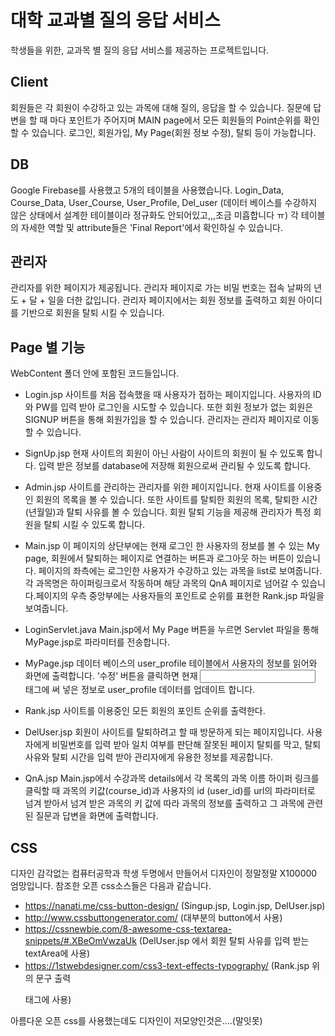 # 대학 교과별 질의 응답 서비스

학생들을 위한, 교과목 별 질의 응답 서비스를 제공하는 프로젝트입니다.

## Client
회원들은 각 회원이 수강하고 있는 과목에 대해 질의, 응답을 할 수 있습니다. 질문에 답변을 할 때 마다 포인트가 주어지며 MAIN page에서 모든 회원들의
Point순위를 확인할 수 있습니다. 로그인, 회원가입, My Page(회원 정보 수정), 탈퇴 등이 가능합니다.

## DB
Google Firebase를 사용했고 5개의 테이블을 사용했습니다. Login_Data, Course_Data, User_Course, User_Profile, Del_user
(데이터 베이스를 수강하지 않은 상태에서 설계한 테이블이라 정규화도 안되어있고,,,조금 미흡합니다 ㅠ)
각 테이블의 자세한 역할 및 attribute들은 'Final Report'에서 확인하실 수 있습니다.

## 관리자
관리자를 위한 페이지가 제공됩니다. 관리자 페이지로 가는 비밀 번호는 접속 날짜의 년도 + 달 + 일을 더한 값입니다. 
관리자 페이지에서는 회원 정보를 출력하고 회원 아이디를 기반으로 회원을 탈퇴 시킬 수 있습니다.

## Page 별 기능

WebContent 폴더 안에 포함된 코드들입니다.

+ Login.jsp
사이트를 처음 접속했을 때 사용자가 접하는 페이지입니다. 사용자의 ID와 PW를 입력 받아 로그인을 시도할 수 있습니다. 또한 회원 정보가 없는 회원은 SIGNUP 버튼을 통해 회원가입을 할 수 있습니다. 관리자는 관리자 페이지로 이동 할 수 있습니다.

+ SignUp.jsp
현재 사이트의 회원이 아닌 사람이 사이트의 회원이 될 수 있도록 합니다. 입력 받은 정보를 database에 저장해 회원으로써 관리될 수 있도록 합니다.

+ Admin.jsp
사이트를 관리하는 관리자를 위한 페이지입니다. 현재 사이트를 이용중인 회원의 목록을 볼 수 있습니다. 또한 사이트를 탈퇴한 회원의 목록, 탈퇴한 시간(년월일)과 탈퇴 사유를 볼 수 있습니다. 회원 탈퇴 기능을 제공해 관리자가 특정 회원을 탈퇴 시킬 수 있도록 합니다.

+ Main.jsp
이 페이지의 상단부에는 현재 로그인 한 사용자의 정보를 볼 수 있는 My page, 회원에서 탈퇴하는 페이지로 연결하는 버튼과 로그아웃 하는 버튼이 있습니다. 
페이지의 좌측에는 로그인한 사용자가 수강하고 있는 과목을 list로 보여줍니다. 각 과목명은 하이퍼링크로서 작동하며 해당 과목의 QnA 페이지로 넘어갈 수 있습니다.페이지의 우측 중앙부에는 사용자들의 포인트로 순위를 표현한 Rank.jsp 파일을 보여줍니다.

+ LoginServlet.java
Main.jsp에서 My Page 버튼을 누르면 Servlet 파일을 통해 MyPage.jsp로 파라미터를 전송합니다.

+ MyPage.jsp
데이터 베이스의 user_profile 테이블에서 사용자의 정보를 읽어와 화면에 출력합니다.
‘수정’ 버튼을 클릭하면 현재 <input type=”text”> 태그에 써 넣은 정보로 user_profile 데이터를 업데이트 합니다.

+ Rank.jsp
사이트를 이용중인 모든 회원의 포인트 순위를 출력한다.

+ DelUser.jsp
회원이 사이트를 탈퇴하려고 할 때 방문하게 되는 페이지입니다. 사용자에게 비밀번호를 입력 받아 일치 여부를 판단해 잘못된 페이지 탈퇴를 막고, 탈퇴사유와 탈퇴 시간을 입력 받아 관리자에게 유용한 정보를 제공합니다.

+ QnA.jsp
Main.jsp에서 수강과목 details에서 각 목록의 과목 이름 하이퍼 링크를 클릭할 때 과목의 키값(course_id)과 사용자의 id (user_id)를 url의 파라미터로 넘겨 받아서 넘겨 받은 과목의 키 값에 따라 과목의 정보를 출력하고 그 과목에 관련된 질문과 답변을 화면에 출력합니다. 
 
 
## CSS
디자인 감각없는 컴퓨터공학과 학생 두명에서 만들어서 디자인이 정말정말 X100000 엄망입니다. 참조한 오픈 css소스들은 다음과 같습니다.
-	https://nanati.me/css-button-design/ (Singup.jsp, Login.jsp, DelUser.jsp)
-	http://www.cssbuttongenerator.com/ (대부분의 button에서 사용)
-	https://cssnewbie.com/8-awesome-css-textarea-snippets/#.XBeOmVwzaUk (DelUser.jsp 에서 회원 탈퇴 사유를 입력 받는 textArea에 사용)
-	https://1stwebdesigner.com/css3-text-effects-typography/ (Rank.jsp 위의 문구 출력 <p>태그에 사용)
  
  아름다운 오픈 css를 사용했는데도 디자인이 저모양인것은....(말잇못)

